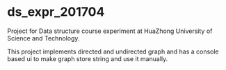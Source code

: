 # ds_expr_201704
Project for Data structure course experiment at HuaZhong University of Science and Technology.

This project implements directed and undirected graph and has a console based ui to make graph store string and use it manually.
